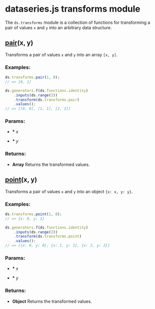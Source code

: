 

# dataseries.js transforms module

The `ds.transforms` module is a collection of functions for transforming a pair of values `x` and `y` into an arbitrary data structure.

## <a name="wiki-pair" href="#">pair</a>(x, y)

Transforms a pair of values `x` and `y` into an array `[x, y]`.

### Examples:

```javascript
ds.transforms.pair(1, 0);
// => [0, 1]

ds.generators.f(ds.functions.identity)
    .inputs(ds.range(2))
    .transform(ds.transforms.pair)
    .values();
// => [[0, 0], [1, 1], [2, 2]]
```

### Params:

* **\*** *x* 

* **\*** *y* 

### Returns:

* **Array** Returns the transformed values.

## <a name="point" href="#">point</a>(x, y)

Transforms a pair of values `x` and `y` into an object `{x: x, y: y}`.

### Examples:

```javascript
ds.transforms.point(1, 0);
// => {x: 0, y: 1}

ds.generators.f(ds.functions.identity)
    .inputs(ds.range(2))
    .transform(ds.transforms.point)
    .values();
// => [{x: 0, y: 0}, {x: 1, y: 1}, {x: 2, y: 2}]
```

### Params:

* **\*** *x* 

* **\*** *y* 

### Returns:

* **Object** Returns the transformed values.
